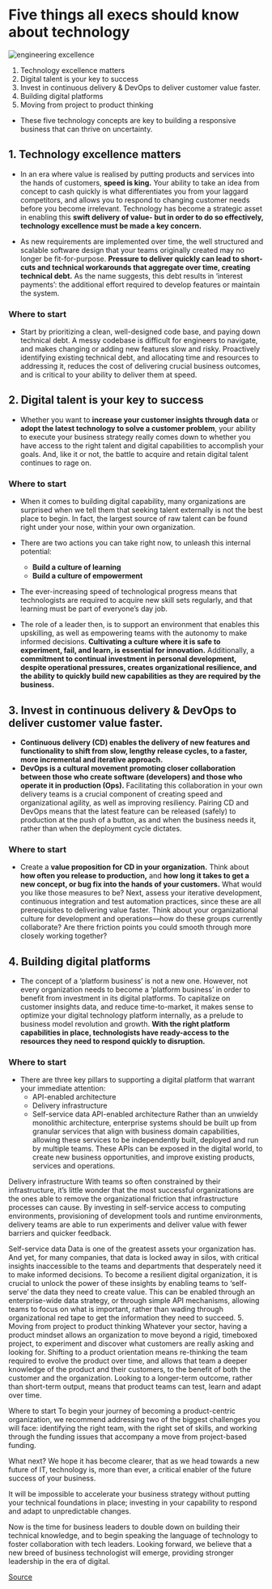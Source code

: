 # Five things all execs should know about technology
![engineering excellence](https://insights-images.thoughtworks.com/Meta_WHERE20ARE20YOU20NOW20120020x20627_9d768b8c4980b9c55fd6f24ebedd9ab6.jpg)

1. Technology excellence matters
2. Digital talent is your key to success
3. Invest in continuous delivery & DevOps to deliver customer value faster.
4. Building digital platforms
5. Moving from project to product thinking

* These five technology concepts are key to building a responsive business that can thrive on uncertainty.
## 1. Technology excellence matters
* In an era where value is realised by putting products and services into the hands of customers, **speed is king.** Your ability to take an idea from concept to cash quickly is what differentiates you from your laggard competitors, and allows you to respond to changing customer needs before you become irrelevant. Technology has become a strategic asset in enabling this **swift delivery of value- but in order to do so effectively, technology excellence must be made a key concern.**

* As new requirements are implemented over time, the well structured and scalable software design that your teams originally created may no longer be fit-for-purpose. **Pressure to deliver quickly can lead to short-cuts and technical workarounds that aggregate over time, creating technical debt.** As the name suggests, this debt results in ‘interest payments’: the additional effort required to develop features or maintain the system. 

### Where to start
* Start by prioritizing a clean, well-designed code base, and paying down technical debt. A messy codebase is difficult for engineers to navigate, and makes changing or adding new features slow and risky. Proactively identifying existing technical debt, and allocating time and resources to addressing it, reduces the cost of delivering crucial business outcomes, and is critical to your ability to deliver them at speed.

## 2. Digital talent is your key to success
* Whether you want to **increase your customer insights through data** or **adopt the latest technology to solve a customer problem**, your ability to execute your business strategy really comes down to whether you have access to the right talent and digital capabilities to accomplish your goals. And, like it or not, the battle to acquire and retain digital talent continues to rage on. 

### Where to start
* When it comes to building digital capability, many organizations are surprised when we tell them that seeking talent externally is not the best place to begin. In fact, the largest source of raw talent can be found right under your nose, within your own organization. 

* There are two actions you can take right now, to unleash this internal potential:
  * **Build a culture of learning**
  * **Build a culture of empowerment**

* The ever-increasing speed of technological progress means that technologists are required to acquire new skill sets regularly, and that learning must be part of everyone’s day job. 

* The role of a leader then, is to support an environment that enables this upskilling, as well as empowering teams with the autonomy to make informed decisions. **Cultivating a culture where it is safe to experiment, fail, and learn, is essential for innovation.** Additionally, a **commitment to continual investment in personal development, despite operational pressures, creates organizational resilience, and the ability to quickly build new capabilities as they are required by the business.**

## 3. Invest in continuous delivery & DevOps to deliver customer value faster.
* **Continuous delivery (CD) enables the delivery of new features and functionality to shift from slow, lengthy release cycles, to a faster, more incremental and iterative approach.** 
* **DevOps is a cultural movement promoting closer collaboration between those who create software (developers) and those who operate it in production (Ops).** Facilitating this collaboration in your own delivery teams is a crucial component of creating speed and organizational agility, as well as improving resiliency. Pairing CD and DevOps means that the latest feature can be released (safely) to production at the push of a button, as and when the business needs it, rather than when the deployment cycle dictates. 

### Where to start
* Create a **value proposition for CD in your organization.** Think about **how often you release to production,** and **how long it takes to get a new concept, or bug fix into the hands of your customers.** What would you like those measures to be? Next, assess your iterative development, continuous integration and test automation practices, since these are all prerequisites to delivering value faster. Think about your organizational culture for development and operations—how do these groups currently collaborate? Are there friction points you could smooth through more closely working together?

## 4. Building digital platforms
* The concept of a ‘platform business’ is not a new one. However, not every organization needs to become a ‘platform business’ in order to benefit from investment in its digital platforms. To capitalize on customer insights data, and reduce time-to-market, it makes sense to optimize your digital technology platform internally, as a prelude to business model revolution and growth. **With the right platform capabilities in place, technologists have ready-access to the resources they need to respond quickly to disruption.**

### Where to start
* There are three key pillars to supporting a digital platform that warrant your immediate attention:
  * API-enabled architecture
  * Delivery infrastructure
  * Self-service data
API-enabled architecture
Rather than an unwieldy monolithic architecture, enterprise systems should be built up from granular services that align with business domain capabilities, allowing these services to be independently built, deployed and run by multiple teams. These APIs can be exposed in the digital world, to create new business opportunities, and improve existing products, services and operations. 

Delivery infrastructure
With teams so often constrained by their infrastructure, it’s little wonder that the most successful organizations are the ones able to remove the organizational friction that infrastructure processes can cause. By investing in self-service access to computing environments, provisioning of development tools and runtime environments, delivery teams are able to run experiments and deliver value with fewer barriers and quicker feedback. 

Self-service data
Data is one of the greatest assets your organization has. And yet, for many companies, that data is locked away in silos, with critical insights inaccessible to the teams and departments that desperately need it to make informed decisions. To become a resilient digital organization, it is crucial to unlock the power of these insights by enabling teams to ‘self-serve’ the data they need to create value. This can be enabled through an enterprise-wide data strategy, or through simple API mechanisms, allowing teams to focus on what is important, rather than wading through organizational red tape to get the information they need to succeed. 
5. Moving from project to product thinking
Whatever your sector, having a product mindset allows an organization to move beyond a rigid, timeboxed project, to experiment and discover what customers are really asking and looking for. Shifting to a product orientation means re-thinking the team required to evolve the product over time, and allows that team a deeper knowledge of the product and their customers, to the benefit of both the customer and the organization. Looking to a longer-term outcome, rather than short-term output, means that product teams can test, learn and adapt over time.

Where to start
To begin your journey of becoming a product-centric organization, we recommend addressing two of the biggest challenges you will face: identifying the right team, with the right set of skills, and working through the funding issues that accompany a move from project-based funding.  

What next?
We hope it has become clearer, that as we head towards a new future of IT, technology is, more than ever, a critical enabler of the future success of your business. 

It will be impossible to accelerate your business strategy without putting your technical foundations in place; investing in your capability to respond and adapt to unpredictable changes. 

Now is the time for business leaders to double down on building their technical knowledge, and to begin speaking the language of technology to foster collaboration with tech leaders. Looking forward, we believe that a new breed of business technologist will emerge, providing stronger leadership in the era of digital. 

[Source](https://www.thoughtworks.com/insights/blog/five-things-all-execs-should-know-about-technology-and-why-it-matters-more-ever)
